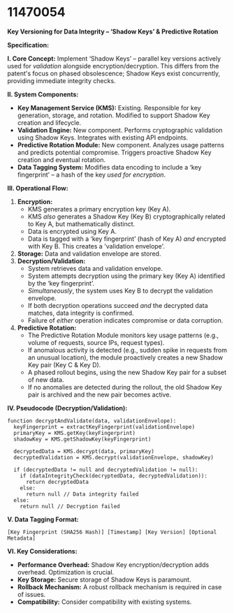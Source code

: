 # 11470054

**Key Versioning for Data Integrity – ‘Shadow Keys’ & Predictive Rotation**

**Specification:**

**I. Core Concept:** Implement ‘Shadow Keys’ – parallel key versions actively used for *validation* alongside encryption/decryption. This differs from the patent's focus on phased obsolescence; Shadow Keys exist concurrently, providing immediate integrity checks.

**II. System Components:**

*   **Key Management Service (KMS):** Existing. Responsible for key generation, storage, and rotation. Modified to support Shadow Key creation and lifecycle.
*   **Validation Engine:** New component. Performs cryptographic validation using Shadow Keys. Integrates with existing API endpoints.
*   **Predictive Rotation Module:** New component. Analyzes usage patterns and predicts potential compromise. Triggers proactive Shadow Key creation and eventual rotation.
*   **Data Tagging System:** Modifies data encoding to include a ‘key fingerprint’ – a hash of the key *used for encryption*.

**III. Operational Flow:**

1.  **Encryption:**
    *   KMS generates a primary encryption key (Key A).
    *   KMS *also* generates a Shadow Key (Key B) cryptographically related to Key A, but mathematically distinct.
    *   Data is encrypted using Key A.
    *   Data is tagged with a ‘key fingerprint’ (hash of Key A) *and* encrypted with Key B. This creates a 'validation envelope'.
2.  **Storage:** Data and validation envelope are stored.
3.  **Decryption/Validation:**
    *   System retrieves data and validation envelope.
    *   System attempts decryption using the primary key (Key A) identified by the ‘key fingerprint’.
    *   *Simultaneously*, the system uses Key B to decrypt the validation envelope.
    *   If both decryption operations succeed *and* the decrypted data matches, data integrity is confirmed.
    *   Failure of *either* operation indicates compromise or data corruption.
4.  **Predictive Rotation:**
    *   The Predictive Rotation Module monitors key usage patterns (e.g., volume of requests, source IPs, request types).
    *   If anomalous activity is detected (e.g., sudden spike in requests from an unusual location), the module proactively creates a new Shadow Key pair (Key C & Key D).
    *   A phased rollout begins, using the new Shadow Key pair for a subset of new data.
    *   If no anomalies are detected during the rollout, the old Shadow Key pair is archived and the new pair becomes active.

**IV. Pseudocode (Decryption/Validation):**

```
function decryptAndValidate(data, validationEnvelope):
  keyFingerprint = extractKeyFingerprint(validationEnvelope)
  primaryKey = KMS.getKey(keyFingerprint)
  shadowKey = KMS.getShadowKey(keyFingerprint)

  decryptedData = KMS.decrypt(data, primaryKey)
  decryptedValidation = KMS.decrypt(validationEnvelope, shadowKey)

  if (decryptedData != null and decryptedValidation != null):
    if (dataIntegrityCheck(decryptedData, decryptedValidation)):
      return decryptedData
    else:
      return null // Data integrity failed
  else:
    return null // Decryption failed
```

**V. Data Tagging Format:**

`[Key Fingerprint (SHA256 Hash)] [Timestamp] [Key Version] [Optional Metadata]`

**VI. Key Considerations:**

*   **Performance Overhead:** Shadow Key encryption/decryption adds overhead. Optimization is crucial.
*   **Key Storage:** Secure storage of Shadow Keys is paramount.
*   **Rollback Mechanism:** A robust rollback mechanism is required in case of issues.
*   **Compatibility:** Consider compatibility with existing systems.